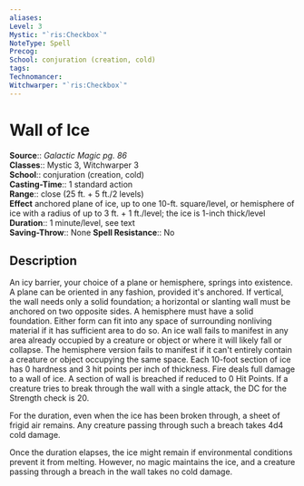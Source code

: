 ```yaml
---
aliases: 
Level: 3
Mystic: "`ris:Checkbox`"
NoteType: Spell
Precog: 
School: conjuration (creation, cold)
tags: 
Technomancer: 
Witchwarper: "`ris:Checkbox`"
---
```


# Wall of Ice

**Source**:: _Galactic Magic pg. 86_  
**Classes**:: Mystic 3, Witchwarper 3  
**School**:: conjuration (creation, cold)  
**Casting-Time**:: 1 standard action  
**Range**:: close (25 ft. + 5 ft./2 levels)  
**Effect** anchored plane of ice, up to one 10-ft. square/level, or hemisphere of ice with a radius of up to 3 ft. + 1 ft./level; the ice is 1-inch thick/level  
**Duration**:: 1 minute/level, see text  
**Saving-Throw**:: None
**Spell Resistance**:: No

## Description

An icy barrier, your choice of a plane or hemisphere, springs into existence. A plane can be oriented in any fashion, provided it's anchored. If vertical, the wall needs only a solid foundation; a horizontal or slanting wall must be anchored on two opposite sides. A hemisphere must have a solid foundation. Either form can fit into any space of surrounding nonliving material if it has sufficient area to do so. An ice wall fails to manifest in any area already occupied by a creature or object or where it will likely fall or collapse. The hemisphere version fails to manifest if it can't entirely contain a creature or object occupying the same space. Each 10-foot section of ice has 0 hardness and 3 hit points per inch of thickness. Fire deals full damage to a wall of ice. A section of wall is breached if reduced to 0 Hit Points. If a creature tries to break through the wall with a single attack, the DC for the Strength check is 20.

For the duration, even when the ice has been broken through, a sheet of frigid air remains. Any creature passing through such a breach takes 4d4 cold damage.

Once the duration elapses, the ice might remain if environmental conditions prevent it from melting. However, no magic maintains the ice, and a creature passing through a breach in the wall takes no cold damage.
